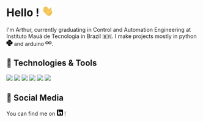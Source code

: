 # Hello ! <img src=./img/wave.gif width="30px">

<!--
**arthurkko/arthurkko** is a ✨ _special_ ✨ repository because its `README.md` (this file) appears on your GitHub profile.

Here are some ideas to get you started:

- 🔭 I’m currently working on ...
- 🌱 I’m currently learning ...
- 👯 I’m looking to collaborate on ...
- 🤔 I’m looking for help with ...
- 💬 Ask me about ...
- 📫 How to reach me: ...
- 😄 Pronouns: ...
- ⚡ Fun fact: ...
-->

I'm Arthur, currently graduating in Control and Automation Engineering at Instituto Mauá de Tecnologia in Brazil 🇧🇷. I make projects mostly in python <img src=./img/python.svg width="16px"> and arduino <img src=./img/arduino.svg width="16px">.

## 🔧 Technologies & Tools
![](https://img.shields.io/badge/OS-MacOS-informational?style=plas&logo=apple&logoColor=white&color=2bbc8a)
![](https://img.shields.io/badge/OS-Windows-informational?style=plas&logo=windows&logoColor=white&color=2bbc8a)
![](https://img.shields.io/badge/Code-Python-informational?style=plas&logo=python&logoColor=white&color=2bbc8a)
![](https://img.shields.io/badge/Code-Arduino-informational?style=plas&logo=arduino&logoColor=white&color=2bbc8a)
![](https://img.shields.io/badge/Shell-Zsh-informational?style=plas&logo=gnu-ash&logoColor=white&color=2bbc8a)
![](https://img.shields.io/badge/Shell-Bash-informational?style=plas&logo=gnu-bash&logoColor=white&color=2bbc8a)

## 📱 Social Media

You can find me on [![Linkdin](img/linkedin-3-16.png)](https://www.linkedin.com/in/arthurko/) !